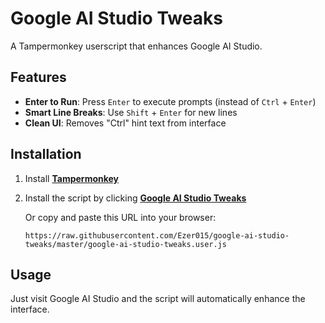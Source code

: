 # Google AI Studio Tweaks

A Tampermonkey userscript that enhances Google AI Studio.

## Features

- **Enter to Run**: Press `Enter` to execute prompts (instead of `Ctrl` + `Enter`)
- **Smart Line Breaks**: Use `Shift` + `Enter` for new lines
- **Clean UI**: Removes "Ctrl" hint text from interface

## Installation

1. Install **[Tampermonkey](https://www.tampermonkey.net/)**
2. Install the script by clicking **[Google AI Studio Tweaks](https://raw.githubusercontent.com/Ezer015/google-ai-studio-tweaks/master/google-ai-studio-tweaks.user.js)**

   Or copy and paste this URL into your browser:

   ```url
   https://raw.githubusercontent.com/Ezer015/google-ai-studio-tweaks/master/google-ai-studio-tweaks.user.js
   ```

## Usage

Just visit Google AI Studio and the script will automatically enhance the interface.
